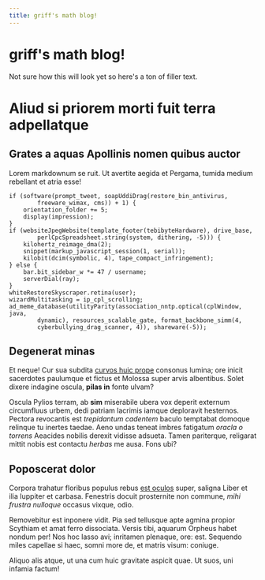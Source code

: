```yaml
---
title: griff's math blog!
---
```


# griff's math blog!

Not sure how this will look yet so here's a ton of filler text.


# Aliud si priorem morti fuit terra adpellatque

## Grates a aquas Apollinis nomen quibus auctor

Lorem markdownum se ruit. Ut avertite aegida et Pergama, tumida medium rebellant
et atria esse!
```
if (software(prompt_tweet, soapUddiDrag(restore_bin_antivirus,
        freeware_wimax, cms)) + 1) {
    orientation_folder += 5;
    display(impression);
}
if (websiteJpegWebsite(template_footer(tebibyteHardware), drive_base,
        perlCpcSpreadsheet.string(system, dithering, -5))) {
    kilohertz_reimage_dma(2);
    snippet(markup_javascript_session(1, serial));
    kilobit(dcim(symbolic, 4), tape_compact_infringement);
} else {
    bar.bit_sidebar_w *= 47 / username;
    serverDial(ray);
}
whiteRestoreSkyscraper.retina(user);
wizardMultitasking = ip_cpl_scrolling;
ad_meme_database(utilityParity(association_nntp.optical(cplWindow, java,
        dynamic), resources_scalable_gate, format_backbone_simm(4,
        cyberbullying_drag_scanner, 4)), shareware(-5));
```
## Degenerat minas

Et neque! Cur sua subdita [curvos huic prope](http://nec.com/) consonus lumina;
ore inicit sacerdotes paulumque et fictus et Molossa super arvis albentibus.
Solet dixere indagine oscula, **pilas in** fonte ulvam?

Oscula Pylios terram, ab **sim** miserabile ubera vox deperit externum
circumfluus urbem, dedi patriam lacrimis iamque deploravit hesternos. Pectora
revocantis est *trepidantum cadentem* baculo temptabat domoque relinque tu
inertes taedae. Aeno undas teneat imbres fatigatum *oracla o torrens* Aeacides
nobilis derexit vidisse adsueta. Tamen pariterque, religarat mittit nobis est
contactu *herbas* me ausa. Fons ubi?

## Poposcerat dolor

Corpora trahatur floribus populus rebus [est
oculos](http://humo-diva.com/cornua.html) super, saligna Liber et ilia Iuppiter
et carbasa. Fenestris docuit prosternite non commune, *mihi frustra nulloque*
occasus vixque, odio.

Removebitur est inponere vidit. Pia sed tellusque apte agmina propior Scythiam
et amat ferro dissociata. Versis tibi, aquarum Orpheus habet nondum per! Nos hoc
lasso avi; inritamen plenaque, ore: est. Sequendo miles capellae si haec, somni
more de, et matris visum: coniuge.

Aliquo alis atque, ut una cum huic gravitate aspicit quae. Ut suos, uni infamia
factum!